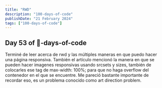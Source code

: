 ```yaml
---
title: "RWD"
description: "100-days-of-code"
publishDate: "21 February 2024"
tags: ["100-days-of-code"]
---
```


## Day 53 of 💯-days-of-code 

Terminé de leer acerca de rwd y las múltiples maneras en que puedo hacer una página responsiva. También el artículo mencionó la manera en que se pueden hacer imagenes responsivas usando srcsets y sizes, también de colocarles ese tag de max-width: 100%; para que no haga overflow del contenedor en el que se encuentre. Me pareció bastante importante de recordar eso, es un problema conocido como art direction problem.
